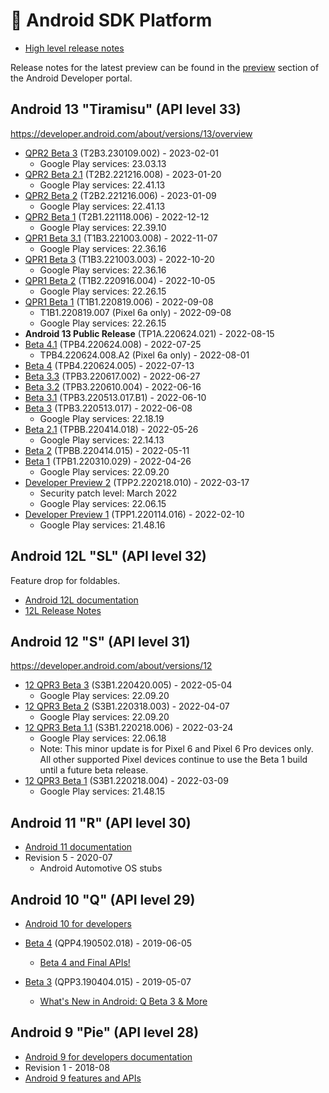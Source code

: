# 👡 Android SDK Platform

- [High level release notes](https://developer.android.com/studio/releases/platforms)

Release notes for the latest preview can be found in the [preview](https://developer.android.com/preview/release-notes)
section of the Android Developer portal.

## Android 13 "Tiramisu" (API level 33)

https://developer.android.com/about/versions/13/overview

- [QPR2 Beta 3](https://developer.android.com/about/versions/13/release-notes#beta1) (T2B3.230109.002) - 2023-02-01
  - Google Play services: 23.03.13
- [QPR2 Beta 2.1](https://developer.android.com/about/versions/13/release-notes#beta1) (T2B2.221216.008) - 2023-01-20
  - Google Play services: 22.41.13
- [QPR2 Beta 2](https://developer.android.com/about/versions/13/release-notes#beta1) (T2B2.221216.006) - 2023-01-09
  - Google Play services: 22.41.13
- [QPR2 Beta 1](https://developer.android.com/about/versions/13/release-notes#beta1) (T2B1.221118.006) - 2022-12-12
  - Google Play services: 22.39.10
- [QPR1 Beta 3.1](https://developer.android.com/about/versions/13/release-notes#beta3) (T1B3.221003.008) - 2022-11-07
  - Google Play services: 22.36.16
- [QPR1 Beta 3](https://developer.android.com/about/versions/13/release-notes#beta3) (T1B3.221003.003) - 2022-10-20
  - Google Play services: 22.36.16
- [QPR1 Beta 2](https://developer.android.com/about/versions/13/release-notes#beta2) (T1B2.220916.004) - 2022-10-05
  - Google Play services: 22.26.15
- [QPR1 Beta 1](https://developer.android.com/about/versions/13/release-notes#beta1) (T1B1.220819.006) - 2022-09-08
  - T1B1.220819.007 (Pixel 6a only) - 2022-09-08
  - Google Play services: 22.26.15
- **Android 13 Public Release** (TP1A.220624.021) - 2022-08-15
- [Beta 4.1](https://developer.android.com/about/versions/13/release-notes#beta-4.1) (TPB4.220624.008) - 2022-07-25
  - TPB4.220624.008.A2 (Pixel 6a only) - 2022-08-01
- [Beta 4](https://developer.android.com/about/versions/13/release-notes#beta-4) (TPB4.220624.005) - 2022-07-13
- [Beta 3.3](https://developer.android.com/about/versions/13/release-notes#beta-3.3) (TPB3.220617.002) - 2022-06-27
- [Beta 3.2](https://developer.android.com/about/versions/13/release-notes#beta-3.2) (TPB3.220610.004) - 2022-06-16
- [Beta 3.1](https://developer.android.com/about/versions/13/release-notes#beta-3.1) (TPB3.220513.017.B1) - 2022-06-10
- [Beta 3](https://developer.android.com/about/versions/13/release-notes#beta-3) (TPB3.220513.017) - 2022-06-08
  - Google Play services: 22.18.19
- [Beta 2.1](https://developer.android.com/about/versions/13/release-notes#beta-2.1) (TPBB.220414.018) - 2022-05-26
  - Google Play services: 22.14.13
- [Beta 2](https://developer.android.com/about/versions/13/release-notes#beta-2) (TPBB.220414.015) - 2022-05-11
- [Beta 1](https://developer.android.com/about/versions/13/release-notes#about-beta1) (TPB1.220310.029) - 2022-04-26
  - Google Play services: 22.09.20
- [Developer Preview 2](https://developer.android.com/about/versions/13/release-notes#about-dp2) (TPP2.220218.010) - 2022-03-17
  - Security patch level: March 2022
  - Google Play services: 22.06.15
- [Developer Preview 1](https://developer.android.com/about/versions/13/release-notes#about-dp1) (TPP1.220114.016) - 2022-02-10
  - Google Play services: 21.48.16

## Android 12L "SL" (API level 32)

Feature drop for foldables.

- [Android 12L documentation](https://developer.android.com/about/versions/12/12L)
- [12L Release Notes](https://developer.android.com/about/versions/12/release-notes)

## Android 12 "S" (API level 31)

https://developer.android.com/about/versions/12

- [12 QPR3 Beta 3](https://developer.android.com/about/versions/12/release-notes#beta-3) (S3B1.220420.005) - 2022-05-04
  - Google Play services: 22.09.20
- [12 QPR3 Beta 2](https://developer.android.com/about/versions/12/release-notes#beta-2) (S3B1.220318.003) - 2022-04-07
  - Google Play services: 22.09.20
- [12 QPR3 Beta 1.1](https://developer.android.com/about/versions/12/release-notes#beta-1.1) (S3B1.220218.006) - 2022-03-24
  - Google Play services: 22.06.18
  - Note: This minor update is for Pixel 6 and Pixel 6 Pro devices only. All other supported Pixel devices continue to use the Beta 1 build until a future beta release.
- [12 QPR3 Beta 1](https://developer.android.com/about/versions/12/release-notes#beta-1) (S3B1.220218.004) - 2022-03-09
  - Google Play services: 21.48.15

## Android 11 "R" (API level 30)

- [Android 11 documentation](https://developer.android.com/about/versions/11)
- Revision 5 - 2020-07
  - Android Automotive OS stubs

## Android 10 "Q" (API level 29)

- [Android 10 for developers](https://developer.android.com/about/versions/10)
- [Beta 4](https://developer.android.com/preview/release-notes#android_q_beta_4) (QPP4.190502.018) - 2019-06-05
  - [Beta 4 and Final APIs!](https://android-developers.googleblog.com/2019/06/android-q-beta-4-and-final-apis.html)
- [Beta 3](https://developer.android.com/preview/release-notes#android_q_beta_3) (QPP3.190404.015) - 2019-05-07

  - [What's New in Android: Q Beta 3 & More](https://android-developers.googleblog.com/2019/05/whats-new-in-android-q-beta-3-more.html)

## Android 9 "Pie" (API level 28)

- [Android 9 for developers documentation](https://developer.android.com/about/versions/pie/android-9.0)
- Revision 1 - 2018-08
- [Android 9 features and APIs](https://developer.android.com/about/versions/pie/android-9.0)
